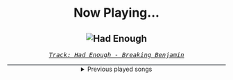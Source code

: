 <div align="center"> 
<h1>Now Playing...</h1>

![Had Enough](https://i.scdn.co/image/ab67616d00001e027a3d77a6bd0814a5998f7749)
--
_<samp><a href="https://open.spotify.com/track/7u93rCmIM9mBoT4mvfUBTZ">Track: Had Enough - Breaking Benjamin</a></samp>_

<div style="border: 1px #4B5054 solid"></div>
<details>
  <summary>
    Previous played songs
  </summary>
  <table>
    <thead>
      <tr>
        <th>
          Artist
        </th>
        <th>
          Song
        </th>
        <th>
          Link
        </th>
      </tr>
    </thead>
    <tbody>
      <tr><td>Breaking Benjamin</td><td>Had Enough</td><td><a href="https://open.spotify.com/track/7u93rCmIM9mBoT4mvfUBTZ">https://open.spotify.com/track/7u93rCmIM9mBoT4mvfUBTZ</a></td></tr><tr><td>Disturbed</td><td>Decadence</td><td><a href="https://open.spotify.com/track/0jY829pCMnstlNtaE72vSB">https://open.spotify.com/track/0jY829pCMnstlNtaE72vSB</a></td></tr><tr><td>Dutch Melrose</td><td>RUNRUNRUN</td><td><a href="https://open.spotify.com/track/3jwQt00cvkN57H6ZR75W2K">https://open.spotify.com/track/3jwQt00cvkN57H6ZR75W2K</a></td></tr><tr><td>ASHEN</td><td>Crystal Tears</td><td><a href="https://open.spotify.com/track/0T38Jfme3g0iyVrrE5hYfU">https://open.spotify.com/track/0T38Jfme3g0iyVrrE5hYfU</a></td></tr><tr><td>ASHEN</td><td>Chimera</td><td><a href="https://open.spotify.com/track/47NTOUlWceyyJkgG3jMC0j">https://open.spotify.com/track/47NTOUlWceyyJkgG3jMC0j</a></td></tr><tr><td>ASHEN</td><td>Desire</td><td><a href="https://open.spotify.com/track/48Le573ftvEM21VlgvGEqZ">https://open.spotify.com/track/48Le573ftvEM21VlgvGEqZ</a></td></tr><tr><td>ASHEN</td><td>Sacrifice</td><td><a href="https://open.spotify.com/track/1hXUv22YNMaQmBPBl63mCp">https://open.spotify.com/track/1hXUv22YNMaQmBPBl63mCp</a></td></tr><tr><td>ASHEN</td><td>Crystal Tears</td><td><a href="https://open.spotify.com/track/0T38Jfme3g0iyVrrE5hYfU">https://open.spotify.com/track/0T38Jfme3g0iyVrrE5hYfU</a></td></tr><tr><td>ASHEN</td><td>Chimera</td><td><a href="https://open.spotify.com/track/47NTOUlWceyyJkgG3jMC0j">https://open.spotify.com/track/47NTOUlWceyyJkgG3jMC0j</a></td></tr><tr><td>ASHEN</td><td>Desire</td><td><a href="https://open.spotify.com/track/48Le573ftvEM21VlgvGEqZ">https://open.spotify.com/track/48Le573ftvEM21VlgvGEqZ</a></td></tr><tr><td>ASHEN</td><td>Sacrifice</td><td><a href="https://open.spotify.com/track/1hXUv22YNMaQmBPBl63mCp">https://open.spotify.com/track/1hXUv22YNMaQmBPBl63mCp</a></td></tr><tr><td>ASHEN</td><td>Crystal Tears</td><td><a href="https://open.spotify.com/track/0T38Jfme3g0iyVrrE5hYfU">https://open.spotify.com/track/0T38Jfme3g0iyVrrE5hYfU</a></td></tr><tr><td>ASHEN</td><td>Chimera</td><td><a href="https://open.spotify.com/track/47NTOUlWceyyJkgG3jMC0j">https://open.spotify.com/track/47NTOUlWceyyJkgG3jMC0j</a></td></tr><tr><td>ASHEN</td><td>Desire</td><td><a href="https://open.spotify.com/track/48Le573ftvEM21VlgvGEqZ">https://open.spotify.com/track/48Le573ftvEM21VlgvGEqZ</a></td></tr><tr><td>ASHEN</td><td>Desire</td><td><a href="https://open.spotify.com/track/48Le573ftvEM21VlgvGEqZ">https://open.spotify.com/track/48Le573ftvEM21VlgvGEqZ</a></td></tr><tr><td>ASHEN</td><td>Sacrifice</td><td><a href="https://open.spotify.com/track/1hXUv22YNMaQmBPBl63mCp">https://open.spotify.com/track/1hXUv22YNMaQmBPBl63mCp</a></td></tr><tr><td>ASHEN</td><td>Crystal Tears</td><td><a href="https://open.spotify.com/track/0T38Jfme3g0iyVrrE5hYfU">https://open.spotify.com/track/0T38Jfme3g0iyVrrE5hYfU</a></td></tr><tr><td>ASHEN</td><td>Chimera</td><td><a href="https://open.spotify.com/track/47NTOUlWceyyJkgG3jMC0j">https://open.spotify.com/track/47NTOUlWceyyJkgG3jMC0j</a></td></tr><tr><td>ASHEN</td><td>Desire</td><td><a href="https://open.spotify.com/track/48Le573ftvEM21VlgvGEqZ">https://open.spotify.com/track/48Le573ftvEM21VlgvGEqZ</a></td></tr><tr><td>ASHEN</td><td>Sacrifice</td><td><a href="https://open.spotify.com/track/1hXUv22YNMaQmBPBl63mCp">https://open.spotify.com/track/1hXUv22YNMaQmBPBl63mCp</a></td></tr>
    </tbody>
  </table>
</details>

</div>
